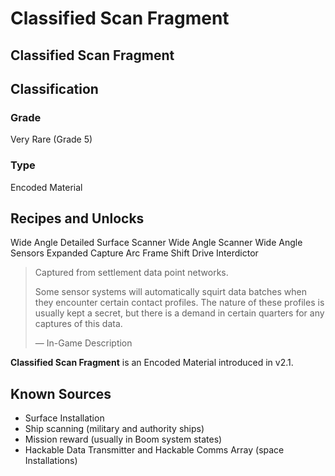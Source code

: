 # Classified Scan Fragment
##  Classified Scan Fragment

## Classification

### Grade

Very Rare (Grade 5)

### Type

Encoded Material

## Recipes and Unlocks

Wide Angle Detailed Surface Scanner
 Wide Angle Scanner
 Wide Angle Sensors
 Expanded Capture Arc Frame Shift Drive Interdictor

> 
> 
> Captured from settlement data point networks.
> 
> Some sensor systems will automatically squirt data batches when they encounter certain contact profiles. The nature of these profiles is usually kept a secret, but there is a demand in certain quarters for any captures of this data.
> 
> 
> — In-Game Description
> 

**Classified Scan Fragment** is an Encoded Material introduced in v2.1.

## Known Sources

- Surface Installation
- Ship scanning (military and authority ships)
- Mission reward (usually in Boom system states)
- Hackable Data Transmitter and Hackable Comms Array (space Installations)